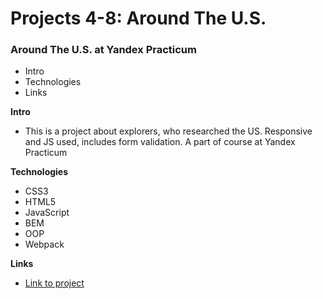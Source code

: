 # Projects 4-8: Around The U.S.

### Around The U.S. at Yandex Practicum

* Intro
* Technologies
* Links

**Intro**

* This is a project about explorers, who researched the US. Responsive and JS used, includes form validation. A part of course at Yandex Practicum

**Technologies**

* CSS3
* HTML5
* JavaScript
* BEM
* OOP
* Webpack

**Links**

* [Link to project](https://akkavin.github.io/web_project_4/)

